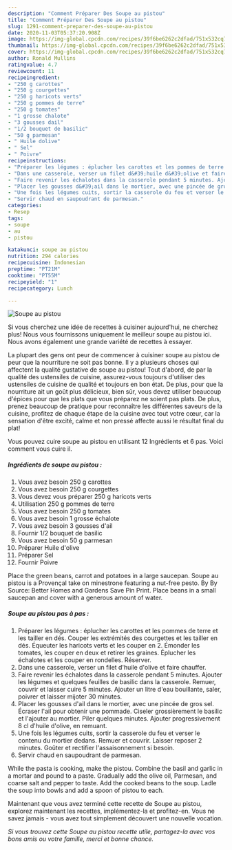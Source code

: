 ```yaml
---
description: "Comment Préparer Des Soupe au pistou"
title: "Comment Préparer Des Soupe au pistou"
slug: 1291-comment-preparer-des-soupe-au-pistou
date: 2020-11-03T05:37:20.908Z
image: https://img-global.cpcdn.com/recipes/39f6be6262c2dfad/751x532cq70/soupe-au-pistou-photo-principale-de-la-recette.jpg
thumbnail: https://img-global.cpcdn.com/recipes/39f6be6262c2dfad/751x532cq70/soupe-au-pistou-photo-principale-de-la-recette.jpg
cover: https://img-global.cpcdn.com/recipes/39f6be6262c2dfad/751x532cq70/soupe-au-pistou-photo-principale-de-la-recette.jpg
author: Ronald Mullins
ratingvalue: 4.7
reviewcount: 11
recipeingredient:
- "250 g carottes"
- "250 g courgettes"
- "250 g haricots verts"
- "250 g pommes de terre"
- "250 g tomates"
- "1 grosse chalote"
- "3 gousses dail"
- "1/2 bouquet de basilic"
- "50 g parmesan"
- " Huile dolive"
- " Sel"
- " Poivre"
recipeinstructions:
- "Préparer les légumes : éplucher les carottes et les pommes de terre et les tailler en dés. Couper les extrémités des courgettes et les tailler en dés. Équeuter les haricots verts et les couper en 2. Émonder les tomates, les couper en deux et retirer les graines. Éplucher les échalotes et les couper en rondelles. Réserver."
- "Dans une casserole, verser un filet d&#39;huile d&#39;olive et faire chauffer."
- "Faire revenir les échalotes dans la casserole pendant 5 minutes. Ajouter les légumes et quelques feuilles de basilic dans la casserole. Remuer, couvrir et laisser cuire 5 minutes. Ajouter un litre d&#39;eau bouillante, saler, poivrer et laisser mijoter 30 minutes."
- "Placer les gousses d&#39;ail dans le mortier, avec une pincée de gros sel. Écraser l&#39;ail pour obtenir une pommade. Ciseler grossièrement le basilic et l&#39;ajouter au mortier. Piler quelques minutes. Ajouter progressivement 8 cl d&#39;huile d&#39;olive, en remuant."
- "Une fois les légumes cuits, sortir la casserole du feu et verser le contenu du mortier dedans. Remuer et couvrir. Laisser reposer 2 minutes. Goûter et rectifier l&#39;assaisonnement si besoin."
- "Servir chaud en saupoudrant de parmesan."
categories:
- Resep
tags:
- soupe
- au
- pistou

katakunci: soupe au pistou 
nutrition: 294 calories
recipecuisine: Indonesian
preptime: "PT21M"
cooktime: "PT55M"
recipeyield: "1"
recipecategory: Lunch

---
```



![Soupe au pistou](https://img-global.cpcdn.com/recipes/39f6be6262c2dfad/751x532cq70/soupe-au-pistou-photo-principale-de-la-recette.jpg)

Si vous cherchez une idée de recettes à cuisiner aujourd'hui, ne cherchez plus! Nous vous fournissons uniquement le meilleur soupe au pistou ici. Nous avons également une grande variété de recettes à essayer.

La plupart des gens ont peur de commencer à cuisiner soupe au pistou de peur que la nourriture ne soit pas bonne. Il y a plusieurs choses qui affectent la qualité gustative de soupe au pistou! Tout d'abord, de par la qualité des ustensiles de cuisine, assurez-vous toujours d'utiliser des ustensiles de cuisine de qualité et toujours en bon état. De plus, pour que la nourriture ait un goût plus délicieux, bien sûr, vous devez utiliser beaucoup d'épices pour que les plats que vous préparez ne soient pas plats. De plus, prenez beaucoup de pratique pour reconnaître les différentes saveurs de la cuisine, profitez de chaque étape de la cuisine avec tout votre cœur, car la sensation d'être excité, calme et non pressé affecte aussi le résultat final du plat!

<!--inarticleads1-->

Vous pouvez cuire soupe au pistou en utilisant 12 Ingrédients et 6 pas. Voici comment vous cuire il.

##### Ingrédients de soupe au pistou :

1. Vous avez besoin 250 g carottes
1. Vous avez besoin 250 g courgettes
1. Vous devez vous préparer 250 g haricots verts
1. Utilisation 250 g pommes de terre
1. Vous avez besoin 250 g tomates
1. Vous avez besoin 1 grosse échalote
1. Vous avez besoin 3 gousses d&#39;ail
1. Fournir 1/2 bouquet de basilic
1. Vous avez besoin 50 g parmesan
1. Préparer  Huile d&#39;olive
1. Préparer  Sel
1. Fournir  Poivre


Place the green beans, carrot and potatoes in a large saucepan. Soupe au pistou is a Provençal take on minestrone featuring a nut-free pesto. By By Source: Better Homes and Gardens Save Pin Print. Place beans in a small saucepan and cover with a generous amount of water. 

<!--inarticleads2-->

##### Soupe au pistou pas à pas :

1. Préparer les légumes : éplucher les carottes et les pommes de terre et les tailler en dés. Couper les extrémités des courgettes et les tailler en dés. Équeuter les haricots verts et les couper en 2. Émonder les tomates, les couper en deux et retirer les graines. Éplucher les échalotes et les couper en rondelles. Réserver.
1. Dans une casserole, verser un filet d&#39;huile d&#39;olive et faire chauffer.
1. Faire revenir les échalotes dans la casserole pendant 5 minutes. Ajouter les légumes et quelques feuilles de basilic dans la casserole. Remuer, couvrir et laisser cuire 5 minutes. Ajouter un litre d&#39;eau bouillante, saler, poivrer et laisser mijoter 30 minutes.
1. Placer les gousses d&#39;ail dans le mortier, avec une pincée de gros sel. Écraser l&#39;ail pour obtenir une pommade. Ciseler grossièrement le basilic et l&#39;ajouter au mortier. Piler quelques minutes. Ajouter progressivement 8 cl d&#39;huile d&#39;olive, en remuant.
1. Une fois les légumes cuits, sortir la casserole du feu et verser le contenu du mortier dedans. Remuer et couvrir. Laisser reposer 2 minutes. Goûter et rectifier l&#39;assaisonnement si besoin.
1. Servir chaud en saupoudrant de parmesan.


While the pasta is cooking, make the pistou. Combine the basil and garlic in a mortar and pound to a paste. Gradually add the olive oil, Parmesan, and coarse salt and pepper to taste. Add the cooked beans to the soup. Ladle the soup into bowls and add a spoon of pistou to each. 

<!--inarticleads1-->

<p>
Maintenant que vous avez terminé cette recette de Soupe au pistou, explorez maintenant les recettes, implémentez-la et profitez-en. Vous ne savez jamais - vous avez tout simplement découvert une nouvelle vocation.
</p>

<p>
<i>Si vous trouvez cette Soupe au pistou recette utile, partagez-la avec vos bons amis ou votre famille, merci et bonne chance.</i>
</p>
